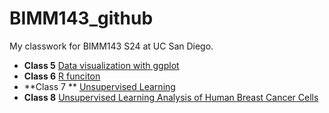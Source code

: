 # BIMM143_github
My classwork for BIMM143 S24 at UC San Diego.

- **Class 5** [Data visualization with ggplot](https://github.com/MITDUY/BIMM143_github/tree/d2f2e5c22b928fa38ccc4e7bd8ab51831d56ac51/Lab%205)
- **Class 6** [R funciton](https://github.com/MITDUY/BIMM143_github/tree/d2f2e5c22b928fa38ccc4e7bd8ab51831d56ac51/Lab6)
- **Class 7 ** [Unsupervised Learning](https://github.com/MITDUY/BIMM143_github/blob/191a89e65fb0c55c080d0205f9d2520064aef2b5/Lab%207/Lab-7.pdf)
- **Class 8** [Unsupervised Learning Analysis of Human Breast Cancer Cells](https://github.com/MITDUY/BIMM143_github/blob/191a89e65fb0c55c080d0205f9d2520064aef2b5/Lab%208/Class08.pdf)